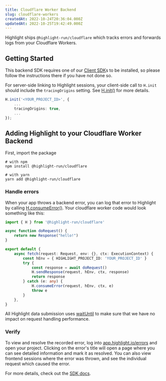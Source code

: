 ```yaml
---
title: Cloudflare Worker Backend
slug: cloudflare-workers
createdAt: 2022-10-24T20:36:04.000Z
updatedAt: 2022-10-25T19:42:49.000Z
---
```


Highlight ships `@highlight-run/cloudflare` which tracks errors and forwards logs from your Cloudflare Workers.

## Getting Started

This backend SDK requires one of our [Client SDK](../client-sdk/1_client-sdk-overview.md)s to be installed, so please follow the instructions there if you have not done so.

For server-side linking to Highlight sessions, your client-side call to `H.init` should include the `tracingOrigins` setting. See [H.init()](../../../sdk/client.md#Hinit) for more details.

```typescript
H.init('<YOUR_PROJECT_ID>', {
    ...
    tracingOrigins: true,
    ...
});
```

## Adding Highlight to your Cloudflare Worker Backend

First, import the package

```shell
# with npm
npm install @highlight-run/cloudflare

# with yarn
yarn add @highlight-run/cloudflare
```


### Handle errors

When your app throws a backend error, you can log that error to Highlight by calling [H.consumeError()](../../../sdk/cloudflare.md#Hconsume-error). Your cloudflare worker code would look something like this:

```typescript
import { H } from '@highlight-run/cloudflare'

async function doRequest() {
    return new Response("hello!")
}

export default {
    async fetch(request: Request, env: {}, ctx: ExecutionContext) {
        const hEnv = { HIGHLIGHT_PROJECT_ID: 'YOUR_PROJECT_ID' }
        try {
            const response = await doRequest()
            H.sendResponse(request, hEnv, ctx, response)
            return response
        } catch (e: any) {
            H.consumeError(request, hEnv, ctx, e)
            throw e
        }
    },
}
```

All Highlight data submission uses [waitUntil](https://developers.cloudflare.com/workers/runtime-apis/fetch-event/#waituntil) to make sure that we have no impact on request handling performance.

### Verify

To view and resolve the recorded error, log into [app.highlight.io/errors](https://app.highlight.io/errors) and open your project. Clicking on the error's title will open a page where you can see detailed information and mark it as resolved. You can also view frontend sessions where the error was thrown, and see the individual request which caused the error.

For more details, check out the [SDK docs](../../../sdk/cloudflare.md).
